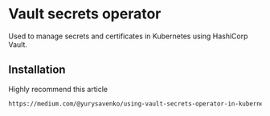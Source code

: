 # Vault secrets operator

Used to manage secrets and certificates in Kubernetes using HashiCorp Vault.

## Installation

Highly recommend this article

```sh
https://medium.com/@yurysavenko/using-vault-secrets-operator-in-kubernetes-afba5ccf44f1
```
